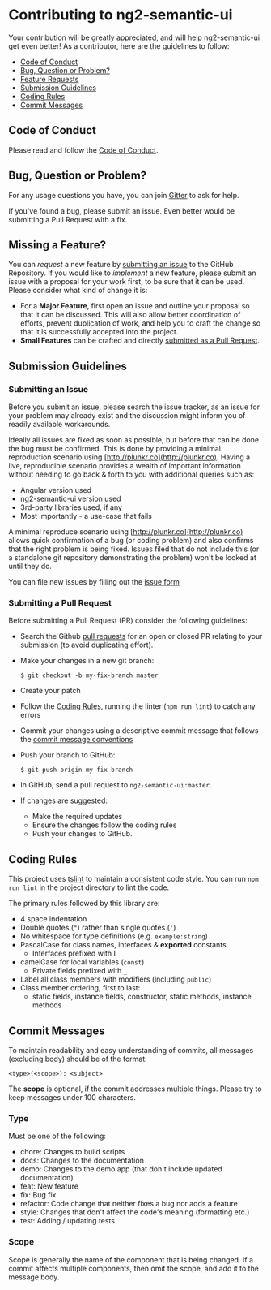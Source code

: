 # Contributing to ng2-semantic-ui

Your contribution will be greatly appreciated, and will help ng2-semantic-ui get even better! As a contributor, here are the guidelines to follow:

* [Code of Conduct](#code-of-conduct)
* [Bug, Question or Problem?](#bug-question-or-problem)
* [Feature Requests](#missing-a-feature)
* [Submission Guidelines](#submission-guidelines)
* [Coding Rules](#coding-rules)
* [Commit Messages](#commit-messages)

## Code of Conduct

Please read and follow the [Code of Conduct](https://github.com/edcarroll/ng2-semantic-ui/blob/master/CODE_OF_CONDUCT.md).

## Bug, Question or Problem?

For any usage questions you have, you can join [Gitter](https://gitter.im/ng2-semantic-ui/usage-queries) to ask for help.

If you've found a bug, please submit an issue. Even better would be submitting a Pull Request with a fix.

## Missing a Feature?

You can *request* a new feature by [submitting an issue](#submitting-an-issue) to the GitHub
Repository. If you would like to *implement* a new feature, please submit an issue with
a proposal for your work first, to be sure that it can be used.
Please consider what kind of change it is:

* For a **Major Feature**, first open an issue and outline your proposal so that it can be
discussed. This will also allow better coordination of efforts, prevent duplication of work,
and help you to craft the change so that it is successfully accepted into the project.
* **Small Features** can be crafted and directly [submitted as a Pull Request](#submitting-a-pull-request).

## Submission Guidelines

### Submitting an Issue

Before you submit an issue, please search the issue tracker, as an issue for your problem may already exist and the discussion might inform you of readily available workarounds.

Ideally all issues are fixed as soon as possible, but before that can be done the bug must be confirmed. This is done by providing a minimal reproduction scenario using [http://plunkr.co](http://plunkr.co). Having a live, reproducible scenario provides a wealth of important information without needing to go back & forth to you with additional queries such as:

* Angular version used
* ng2-semantic-ui version used
* 3rd-party libraries used, if any
* Most importantly - a use-case that fails

A minimal reproduce scenario using [http://plunkr.co](http://plunkr.co) allows quick confirmation of a bug (or coding problem) and also confirms that the right problem is being fixed. Issues filed that do not include this (or a standalone git repository demonstrating the problem) won't be looked at until they do.

You can file new issues by filling out the [issue form](https://github.com/edcarroll/ng2-semantic-ui/issues/new)

### Submitting a Pull Request

Before submitting a Pull Request (PR) consider the following guidelines:

* Search the Github [pull requests](https://github.com/edcarroll/ng2-semantic-ui/pulls) for an open or closed PR relating to your submission (to avoid duplicating effort).

* Make your changes in a new git branch:

    ```shell
    $ git checkout -b my-fix-branch master
    ```

* Create your patch

* Follow the [Coding Rules](#coding-rules), running the linter (`npm run lint`) to catch any errors

* Commit your changes using a descriptive commit message that follows the [commit message conventions](#commit-messages)

* Push your branch to GitHub:

    ```shell
    $ git push origin my-fix-branch
    ```

* In GitHub, send a pull request to `ng2-semantic-ui:master`.

* If changes are suggested:
  - Make the required updates
  - Ensure the changes follow the coding rules
  - Push your changes to GitHub.

## Coding Rules

This project uses [tslint](https://palantir.github.io/tslint/) to maintain a consistent code style. You can run `npm run lint` in the project directory to lint the code.

The primary rules followed by this library are:

* 4 space indentation
* Double quotes (`"`) rather than single quotes (`'`)
* No whitespace for type definitions (e.g. `example:string`)
* PascalCase for class names, interfaces & **exported** constants
  - Interfaces prefixed with I
* camelCase for local variables (`const`)
  - Private fields prefixed with `_`
* Label all class members with modifiers (including `public`)
* Class member ordering, first to last:
  - static fields, instance fields, constructor, static methods, instance methods

## Commit Messages

To maintain readability and easy understanding of commits, all messages (excluding body) should be of the format:

```
<type>(<scope>): <subject>
```

The **scope** is optional, if the commit addresses multiple things. Please try to keep messages under 100 characters.

### Type

Must be one of the following:

* chore: Changes to build scripts
* docs: Changes to the documentation
* demo: Changes to the demo app (that don't include updated documentation)
* feat: New feature
* fix: Bug fix
* refactor: Code change that neither fixes a bug nor adds a feature
* style: Changes that don't affect the code's meaning (formatting etc.)
* test: Adding / updating tests

### Scope

Scope is generally the name of the component that is being changed. If a commit affects multiple components, then omit the scope, and add it to the message body.
